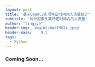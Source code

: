 ```yaml
---
layout: post
title: "基于OpenCV实现特定时间内人流量统计"
subtitle: '统计摄像头某特定时间内的人流量'
author: "lingjye"
header-img: 'img/WechatIMG24.jpeg'
header-mask:	0.3
tags:
  - Python
---
```



### Coming Soon...